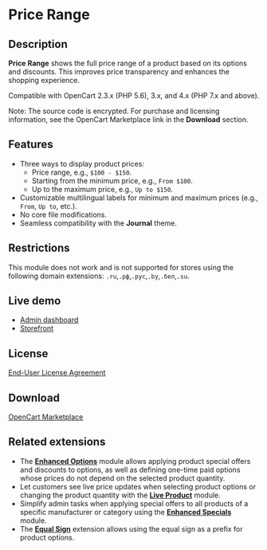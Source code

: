 # Price Range

## Description
**Price Range** shows the full price range of a product based on its options and discounts. This improves price transparency and enhances the shopping experience.

Compatible with OpenCart 2.3.x (PHP 5.6), 3.x, and 4.x (PHP 7.x and above).

Note: The source code is encrypted. For purchase and licensing information, see the OpenCart Marketplace link in the **Download** section.

## Features
* Three ways to display product prices:
    - Price range, e.g., `$100 - $150`.
    - Starting from the minimum price, e.g., `From $100`.
    - Up to the maximum price, e.g., `Up to $150`.
* Customizable multilingual labels for minimum and maximum prices (e.g., `From`, `Up to`, etc.).
* No core file modifications.
* Seamless compatibility with the **Journal** theme.

## Restrictions
This module does not work and is not supported for stores using the following domain extensions: `.ru`,`.рф`,`.рус`,`.by`,`.бел`,`.su`.

## Live demo
* [Admin dashboard](https://demo.ocmod.space/a/admin/index.php?route=extension/module/price_range)
* [Storefront](https://demo.ocmod.space/a/admin/index.php?route=extension/module/price_range)

## License
[End-User License Agreement](../EULA.en.txt)

## Download
[OpenCart Marketplace](https://www.opencart.com/index.php?route=marketplace/extension/info&extension_id=38331)

## Related extensions
* The [**Enhanced Options**](https://www.opencart.com/index.php?route=marketplace/extension/info&extension_id=40391) module allows applying product special offers and discounts to options, as well as defining one-time paid options whose prices do not depend on the selected product quantity.
* Let customers see live price updates when selecting product options or changing the product quantity with the [**Live Product**](https://www.opencart.com/index.php?route=marketplace/extension/info&extension_id=36005) module.
* Simplify admin tasks when applying special offers to all products of a specific manufacturer or category using the [**Enhanced Specials**](https://www.opencart.com/index.php?route=marketplace/extension/info&extension_id=43136) module.
* The [**Equal Sign**](https://www.opencart.com/index.php?route=marketplace/extension/info&extension_id=34383) extension allows using the equal sign as a prefix for product options.
